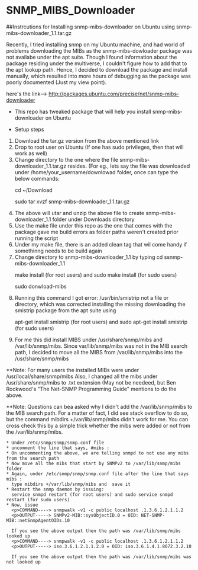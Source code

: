 # SNMP_MIBS_Downloader
##Instrcutions for Installing snmp-mibs-downloader on Ubuntu using snmp-mibs-downloader_1.1.tar.gz

Recently, I tried installing snmp on my Ubuntu machine, and had world of problems downloading the MIBs as the snmp-mibs-dowloader
package was not availabe under the apt suite. Though I found information about the package residing under the multiverse, I couldn't 
figure how to add that to the apt lookup path. Hence, I decided to download the package and install manually, which resulted into 
more hours of debugging as the package was poorly documented (Just my view point). 

here's the link--> http://packages.ubuntu.com/precise/net/snmp-mibs-downloader

* This repo has tweaked package that will help you install snmp-mibs-downloader on Ubuntu 

* Setup steps 

1.  Download the tar.gz version from the above mentioned link
2.  Drop to root user on Ubuntu (If one has sudo privileges, then that will work as well)
3.  Change directory to the one where the file snmp-mibs-downloader_1.1.tar.gz resides. (For eg., lets say the file was 
    downloaded under /home/your_username/downlowad folder, once can type the below commands:
      <p>cd ~/Download 
      <p>sudo tar xvzf snmp-mibs-downloader_1.1.tar.gz
4.  The above will utar and unzip the above file to create snmp-mibs-downloader_1.1 folder under Downloads directory 
5.  Use the make file under this repo as the one that comes with the package gave me build errors as folder paths weren't created
    prior running the script
6.  Under my make file, there is an added clean tag that wil come handy if somethinng needs to be build again 
7.  Change directory to snmp-mibs-downloader_1.1 by typing cd ssnmp-mibs-downloader_1.1
     <p>make install (for root users) and sudo make install (for sudo users)
     <p>sudo donwload-mibs 
10. Running this command I got error: /usr/bin/smistrip not a file or directory, which was corrected installing the missing 
    downloading the smistrip package from the apt suite using
     <p>apt-get install smistrip (for root users) and sudo apt-get install smistrip (for sudo users)
11. For me this did install MIBS under /usr/share/snmp/mibs and /var/lib/snmp/mibs. Since var/lib/snmp/mibs was not in the MIB       search path, I decided to move all the MIBS from /var/lib/snmp/mibs into the /usr/share/snmp/mibs

  **Note: For many users the installed MIBs were under /usr/local/share/snmp/mibs
    Also, I changed all the mibs under /usr/share/snmp/mibs to .txt extension (May not be needeed, but Ben Rockwood's "The           Net-SNMP Programming Guide" mentions to do the above. 
    
  **Note: Questions can bea asked why I didn't add the /var/lib/snmp/mibs to the MIB search path. For a matter of fact, I did see
    stack overflow to do so, but the command mibdirs +/var/lib/snmp/mibs didn't work for me. You can cross check this by a simple     trick whether the mibs were added or not from the /var/lib/snmp/mibs.
    
    * Under /etc/snmp/snmp/snmp.conf file 
    * uncomment the line that says, #mibs :
    * On uncommenting the above, we are telling snmpd to not use any mibs from the search path 
    * Now move all the mibs that start by SNMPv2 to /var/lib/snmp/mibs folder 
    * Again, under /etc/snmp/snmp/snmp.conf file after the line that says mibs :
      type mibdirs +/var/lib/snmp/mibs and  save it
    * Restart the snmp daemon by issuing:
      service snmpd restart (for root users) and sudo service snmpd restart (for sudo users)
    * Now, issue 
      <p>COMMAND----> snmpwalk -v1 -c public localhost .1.3.6.1.2.1.1.2 
      <p>OUTPUT-----> SNMPv2-MIB::sysObjectID.0 = OID: NET-SNMP-MIB::netSnmpAgentOIDs.10 
      
      If you see the above output then the path was /var/lib/snmp/mibs looked up 
      <p>COMMAND----> snmpwalk -v1 -c public localhost .1.3.6.1.2.1.1.2
      <p>OUTPUT-----> iso.3.6.1.2.1.1.2.0 = OID: iso.3.6.1.4.1.8072.3.2.10
      
      If you see the above output then the path was /var/lib/snmp/mibs was not looked up 
      
       
